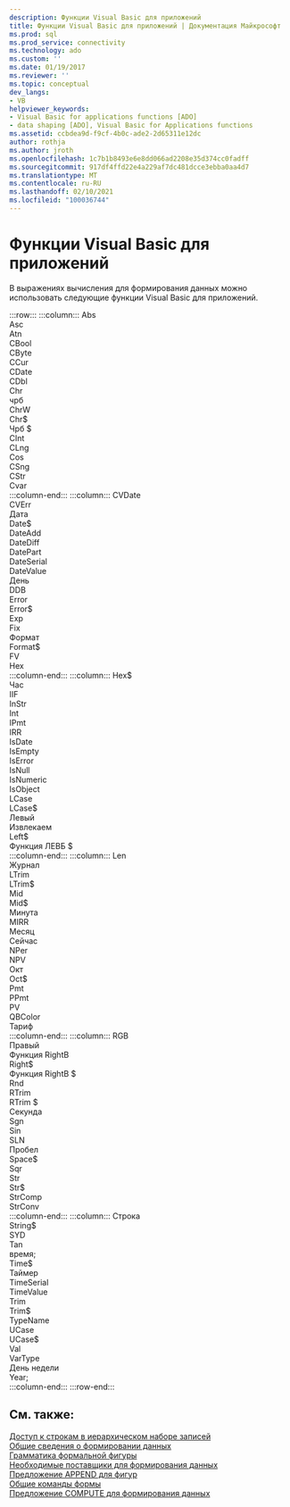 ```yaml
---
description: Функции Visual Basic для приложений
title: Функции Visual Basic для приложений | Документация Майкрософт
ms.prod: sql
ms.prod_service: connectivity
ms.technology: ado
ms.custom: ''
ms.date: 01/19/2017
ms.reviewer: ''
ms.topic: conceptual
dev_langs:
- VB
helpviewer_keywords:
- Visual Basic for applications functions [ADO]
- data shaping [ADO], Visual Basic for Applications functions
ms.assetid: ccbdea9d-f9cf-4b0c-ade2-2d65311e12dc
author: rothja
ms.author: jroth
ms.openlocfilehash: 1c7b1b8493e6e8dd066ad2208e35d374cc0fadff
ms.sourcegitcommit: 917df4ffd22e4a229af7dc481dcce3ebba0aa4d7
ms.translationtype: MT
ms.contentlocale: ru-RU
ms.lasthandoff: 02/10/2021
ms.locfileid: "100036744"
---
```

# <a name="visual-basic-for-applications-functions"></a>Функции Visual Basic для приложений
В выражениях вычисления для формирования данных можно использовать следующие функции Visual Basic для приложений.  

:::row:::
    :::column:::
        Abs  
        Asc  
        Atn  
        CBool  
        CByte  
        CCur  
        CDate  
        CDbl  
        Chr  
        чрб  
        ChrW  
        Chr$  
        Чрб $  
        CInt  
        CLng  
        Cos  
        CSng  
        CStr  
        Cvar  
    :::column-end:::
    :::column:::
        CVDate  
        CVErr  
        Дата  
        Date$  
        DateAdd  
        DateDiff  
        DatePart  
        DateSerial  
        DateValue  
        День  
        DDB  
        Error  
        Error$  
        Exp  
        Fix  
        Формат  
        Format$  
        FV  
        Hex  
    :::column-end:::
    :::column:::
        Hex$  
        Час  
        IIF  
        InStr  
        Int  
        IPmt  
        IRR  
        IsDate  
        IsEmpty  
        IsError  
        IsNull  
        IsNumeric  
        IsObject  
        LCase  
        LCase$  
        Левый  
        Извлекаем  
        Left$  
        Функция ЛЕВБ $  
    :::column-end:::
    :::column:::
        Len  
        Журнал  
        LTrim  
        LTrim$  
        Mid  
        Mid$  
        Минута  
        MIRR  
        Месяц  
        Сейчас  
        NPer  
        NPV  
        Окт  
        Oct$  
        Pmt  
        PPmt  
        PV  
        QBColor  
        Тариф  
    :::column-end:::
    :::column:::
        RGB  
        Правый  
        Функция RightB  
        Right$  
        Функция RightB $  
        Rnd  
        RTrim  
        RTrim $  
        Секунда  
        Sgn  
        Sin  
        SLN  
        Пробел  
        Space$  
        Sqr  
        Str  
        Str$  
        StrComp  
        StrConv  
    :::column-end:::
    :::column:::
        Строка  
        String$  
        SYD  
        Tan  
        время;  
        Time$  
        Таймер  
        TimeSerial  
        TimeValue  
        Trim  
        Trim$  
        TypeName  
        UCase  
        UCase$  
        Val  
        VarType  
        День недели  
        Year;  
    :::column-end:::
:::row-end:::

## <a name="see-also"></a>См. также:  
 [Доступ к строкам в иерархическом наборе записей](../../../ado/guide/data/accessing-rows-in-a-hierarchical-recordset.md)   
 [Общие сведения о формировании данных](../../../ado/guide/data/data-shaping-overview.md)   
 [Грамматика формальной фигуры](../../../ado/guide/data/formal-shape-grammar.md)   
 [Необходимые поставщики для формирования данных](../../../ado/guide/data/required-providers-for-data-shaping.md)   
 [Предложение APPEND для фигур](../../../ado/guide/data/shape-append-clause.md)   
 [Общие команды формы](../../../ado/guide/data/shape-commands-in-general.md)   
 [Предложение COMPUTE для формирования данных](../../../ado/guide/data/shape-compute-clause.md)
